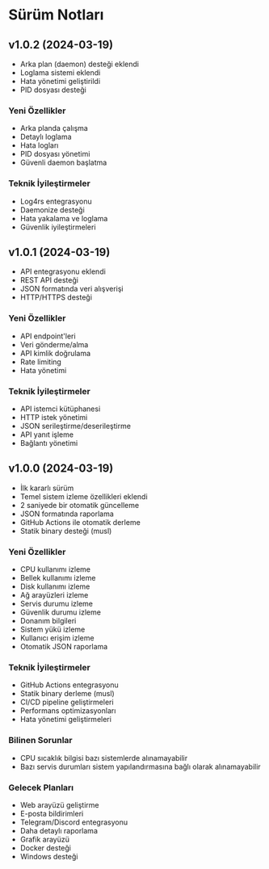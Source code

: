 # Sürüm Notları

## v1.0.2 (2024-03-19)
- Arka plan (daemon) desteği eklendi
- Loglama sistemi eklendi
- Hata yönetimi geliştirildi
- PID dosyası desteği

### Yeni Özellikler
- Arka planda çalışma
- Detaylı loglama
- Hata logları
- PID dosyası yönetimi
- Güvenli daemon başlatma

### Teknik İyileştirmeler
- Log4rs entegrasyonu
- Daemonize desteği
- Hata yakalama ve loglama
- Güvenlik iyileştirmeleri

## v1.0.1 (2024-03-19)
- API entegrasyonu eklendi
- REST API desteği
- JSON formatında veri alışverişi
- HTTP/HTTPS desteği

### Yeni Özellikler
- API endpoint'leri
- Veri gönderme/alma
- API kimlik doğrulama
- Rate limiting
- Hata yönetimi

### Teknik İyileştirmeler
- API istemci kütüphanesi
- HTTP istek yönetimi
- JSON serileştirme/deserileştirme
- API yanıt işleme
- Bağlantı yönetimi

## v1.0.0 (2024-03-19)
- İlk kararlı sürüm
- Temel sistem izleme özellikleri eklendi
- 2 saniyede bir otomatik güncelleme
- JSON formatında raporlama
- GitHub Actions ile otomatik derleme
- Statik binary desteği (musl)

### Yeni Özellikler
- CPU kullanımı izleme
- Bellek kullanımı izleme
- Disk kullanımı izleme
- Ağ arayüzleri izleme
- Servis durumu izleme
- Güvenlik durumu izleme
- Donanım bilgileri
- Sistem yükü izleme
- Kullanıcı erişim izleme
- Otomatik JSON raporlama

### Teknik İyileştirmeler
- GitHub Actions entegrasyonu
- Statik binary derleme (musl)
- CI/CD pipeline geliştirmeleri
- Performans optimizasyonları
- Hata yönetimi geliştirmeleri

### Bilinen Sorunlar
- CPU sıcaklık bilgisi bazı sistemlerde alınamayabilir
- Bazı servis durumları sistem yapılandırmasına bağlı olarak alınamayabilir

### Gelecek Planları
- Web arayüzü geliştirme
- E-posta bildirimleri
- Telegram/Discord entegrasyonu
- Daha detaylı raporlama
- Grafik arayüzü
- Docker desteği
- Windows desteği 